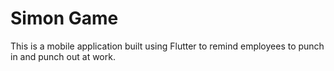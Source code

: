 # Simon Game
This is a mobile application built using Flutter to remind employees to punch in and punch out at work. 
